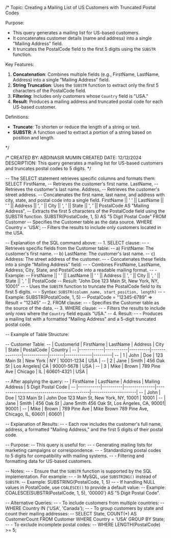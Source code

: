 /*
Topic: Creating a Mailing List of US Customers with Truncated Postal Codes

Purpose:
- This query generates a mailing list for US-based customers.
- It concatenates customer details (name and address) into a single "Mailing Address" field.
- It truncates the PostalCode field to the first 5 digits using the `SUBSTR` function.

Key Features:
1. **Concatenation**: Combines multiple fields (e.g., FirstName, LastName, Address) into a single "Mailing Address" field.
2. **String Truncation**: Uses the `SUBSTR` function to extract only the first 5 characters of the PostalCode field.
3. **Filtering**: Includes only customers whose `Country` field is "USA."
4. **Result**: Produces a mailing address and truncated postal code for each US-based customer.

Definitions:
- **Truncate**: To shorten or reduce the length of a string or text.
- **SUBSTR**: A function used to extract a portion of a string based on position and length.

*/

/*
CREATED BY: ABDINASIR MUMIN
CREATED DATE: 12/12/2024
DESCRIPTION: This query generates a mailing list for US-based customers and truncates postal codes to 5 digits.
*/

-- The SELECT statement retrieves specific columns and formats them:
SELECT 
    FirstName,                                         -- Retrieves the customer's first name.
    LastName,                                          -- Retrieves the customer's last name.
    Address,                                           -- Retrieves the customer's street address.
    -- Concatenates the first name, last name, and address with city, state, and postal code into a single field.
    FirstName || ' ' || LastName || ' ' || Address || ', ' || City || ', ' || State || ', ' || PostalCode AS "Mailing Address",
    -- Extracts the first 5 characters of the PostalCode field using the SUBSTR function.
    SUBSTR(PostalCode, 1, 5) AS "5 Digit Postal Code"
FROM 
    Customer                                           -- Specifies the Customer table as the data source.
WHERE 
    Country = 'USA';                                   -- Filters the results to include only customers located in the USA.

-- Explanation of the SQL command above:
-- 1. SELECT clause:
--    - Retrieves specific fields from the Customer table:
--      a) FirstName: The customer's first name.
--      b) LastName: The customer's last name.
--      c) Address: The street address of the customer.
--    - Concatenates these fields into a single "Mailing Address" field:
--      - Combines FirstName, LastName, Address, City, State, and PostalCode into a readable mailing format.
--      - Example:
--        FirstName || ' ' || LastName || ' ' || Address || ', ' || City || ', ' || State || ', ' || PostalCode
--        Result: "John Doe 123 Main St, New York, NY, 10001"
--    - Uses the `SUBSTR` function to truncate the PostalCode field to its first 5 digits.
--      - Syntax: `SUBSTR(column_name, start_position, length)`
--      - Example: SUBSTR(PostalCode, 1, 5)
--        PostalCode = "12345-6789" => Result = "12345"
-- 2. FROM clause:
--    - Specifies the Customer table as the source of the data.
-- 3. WHERE clause:
--    - Filters the results to include only rows where the `Country` field equals "USA."
-- 4. Result:
--    - Produces a mailing list with a formatted "Mailing Address" and a 5-digit truncated postal code.

-- Example of Table Structure:

-- Customer Table:
-- | CustomerId | FirstName | LastName | Address       | City       | State | PostalCode  | Country |
-- |------------|-----------|----------|---------------|------------|-------|-------------|---------|
-- | 1          | John      | Doe      | 123 Main St   | New York   | NY    | 10001-1234  | USA     |
-- | 2          | Jane      | Smith    | 456 Oak St    | Los Angeles| CA    | 90001-5678  | USA     |
-- | 3          | Mike      | Brown    | 789 Pine Ave  | Chicago    | IL    | 60601-4321  | USA     |

-- After applying the query:
-- | FirstName | LastName | Address       | Mailing Address                              | 5 Digit Postal Code |
-- |-----------|----------|---------------|---------------------------------------------|----------------------|
-- | John      | Doe      | 123 Main St   | John Doe 123 Main St, New York, NY, 10001   | 10001               |
-- | Jane      | Smith    | 456 Oak St    | Jane Smith 456 Oak St, Los Angeles, CA, 90001| 90001               |
-- | Mike      | Brown    | 789 Pine Ave  | Mike Brown 789 Pine Ave, Chicago, IL, 60601 | 60601               |

-- Explanation of Results:
-- - Each row includes the customer's full name, address, a formatted "Mailing Address," and the first 5 digits of their postal code.

-- Purpose:
-- This query is useful for:
-- - Generating mailing lists for marketing campaigns or correspondence.
-- - Standardizing postal codes to 5 digits for compatibility with mailing systems.
-- - Filtering and formatting data for US-based customers.

-- Notes:
-- - Ensure that the `SUBSTR` function is supported by the SQL implementation. For example:
--   - In MySQL, use `SUBSTRING()` instead of `SUBSTR`.
--     Example: SUBSTRING(PostalCode, 1, 5)
-- - If handling NULL values in PostalCode, use `COALESCE()` to provide a default value:
--   Example: COALESCE(SUBSTR(PostalCode, 1, 5), '00000') AS "5 Digit Postal Code".

-- Alternative Queries:
-- - To include customers from multiple countries:
--   WHERE Country IN ('USA', 'Canada');
-- - To group customers by state and count their mailing addresses:
--   SELECT State, COUNT(*) AS CustomerCount FROM Customer WHERE Country = 'USA' GROUP BY State;
-- - To exclude incomplete postal codes:
--   WHERE LENGTH(PostalCode) >= 5;
